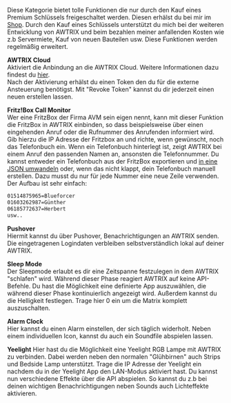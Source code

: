 
Diese Kategorie bietet tolle Funktionen die nur durch den Kauf eines Premium Schlüssels freigeschaltet werden. Diesen erhälst du bei mir im [Shop](https://blueforcer.de/shop/).
Durch den Kauf eines Schlüssels unterstützt du mich bei der weiteren Entwicklung von AWTRIX und beim bezahlen meiner anfallenden Kosten wie z.b Servermiete, Kauf von neuen Bauteilen usw.
Diese Funktionen werden regelmäßig erweitert.


**AWTRIX Cloud**  
Aktiviert die Anbindung an die AWTRIX Cloud. Weitere Informationen dazu findest du [hier](/de-de/cloud.md).  
Nach der Aktivierung erhälst du einen Token den du für die externe Ansteuerung benötigst. Mit "Revoke Token" kannst du dir jederzeit einen neuen erstellen lassen.

**Fritz!Box Call Monitor**  
Wer eine FritzBox der Firma AVM sein eigen nennt, kann mit dieser Funktion die FritzBox in AWTRIX einbinden, so dass beispielsweise über einen eingehenden Anruf oder die Rufnummer des Anrufenden informiert wird.
Gib hierzu die IP Adresse der Fritzbox an und richte, wenn gewünscht, noch das Telefonbuch ein. Wenn ein Telefonbuch hinterlegt ist, zeigt AWTRIX bei einem Anruf den passenden Namen an, ansonsten die Telefonnummer.   Du kannst entweder ein Telefonbuch aus der FritzBox exportieren und [in eine JSON umwandeln](http://www.utilities-online.info/xmltojson/) oder, wenn das nicht klappt, dein Telefonbuch manuell erstellen. Dazu musst du nur für jede Nummer eine neue Zeile verwenden. Der Aufbau ist sehr einfach:
``` BASH
01514875965=Blueforcer
01603262987=Günther
06185772637=Herbert
usw..
``` 

**Pushover**  
Hiermit kannst du über Pushover, Benachrichtigungen an AWTRIX senden. Die eingetragenen Logindaten verbleiben selbstverständlich lokal auf deiner AWTRIX.

**Sleep Mode**  
Der Sleepmode erlaubt es dir eine Zeitspanne festzulegen in dem AWTRIX "schlafen" wird. Während dieser Phase reagiert AWTRIX auf keine API-Befehle. Du hast die Möglichkeit eine definierte App auszuwählen, die während dieser Phase kontinuierlich angezeigt wird. Außerdem kannst du die Helligkeit festlegen. Trage hier 0 ein um die Matrix komplett auszuschalten.

**Alarm Clock**  
Hier kannst du einen Alarm einstellen, der sich täglich widerholt. Neben einem individuellen Icon, kannst du auch ein Soundfile abspielen lassen.

**Yeelight**
Hier hast du die Möglichkeit eine Yeelight RGB Lampe mit AWTRIX zu verbinden. Dabei werden neben den normalen "Glühbirnen" auch Strips und Bedside Lamp unterstützt. Trage die IP Adresse der Yeelight ein nachdem du in der Yeelight App den LAN-Modus aktiviert hast. Du kannst nun verschiedene Effekte über die API abspielen. So kannst du z.b bei deinen wichtigen Benachrichtigungen neben Sounds auch Lichteffekte aktivieren.
